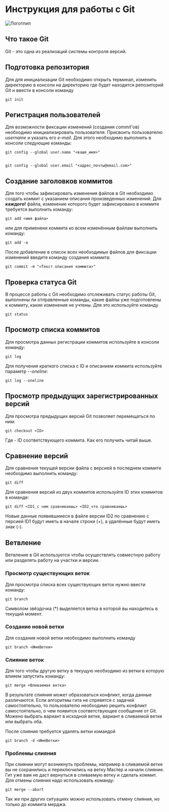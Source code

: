 # **Инструкция для работы с Git**

![Логотпип](2.png)

## Что такое Git

Git - это одна из реализаций системы контроля версий.

## Подготовка репозитория

Для для инициализации Git необходимо открыть терминал, изменить директорию в консоли на директорию где будет находится репозиторий Git и ввести  в консоли команду 

    git init

## Регистрация пользователей

Для возможности фиксации изменений (создания *commit*'ов) необходимо инициализировать пользователя. Присвоить пользователю *username* и указать его *e-mail*. Для этого необходимо выполнить в консоли следующие команды:

    git config --global user.name "<ваше_имя>"


    git config --global user.email "<адрес_почты@email.com>"

## Создание заголовков коммитов

Для того чтобы зафиксировать изменения файлов в Git необходимо создать коммит с указанием описания произведенных изменений. Для **каждого!** файла, изменение которого будет зафиксировано в коммите требуется выполнить команду:

    git add <имя файла>

или для применени коммита ко всем изменённым файлам выполнить команду:

    git add -a

После добавление в список всех необходимых файлов для фиксации изменений введите команду создания коммита:

    git commit -m "<Текст описания коммита>"

## Проверка статуса Git

В процессе работы с Git необходимо отслеживать статус работы Git, выполнены ли отправленные команды, какие файлы уже подготовлены к коммиту, какие изменения не учтены. Для это используйте команду 

    git status

## Просмотр списка коммитов

Для просмотра данных регистрации коммитов используйте в консоли команду:

    git log

Для получения краткого списка с ID и описанием коммита используйте параметр *--oneline*:

    git log --oneline

## Просмотр предыдущих зарегистрированных версий

Для просмотра предыдущих версий Git позволяет перемещаться по ним:

    git checkout <ID>

Где <ID> - ID соответствующего коммита. Как его получить читай выше.

## Сравнение версий

Для сравнения текущей версии файла с версией в последнем коммите необходимо выполнить команду:

    git diff

Для сравнения версий из двух коммитов используйте ID этих коммитов в команде:

    git diff <ID1_c чем сравниваешь> <ID2_что сравниваешь>

Новые данные появившииеся в файле версии ID2 по сравнению с персией ID1 будут иметь в начале строки (+), а удалённые будут иметь знак (-).

## Ветвление

Ветвление в Git используется чтобы осуществлять совместную работу или разделять работу на участки и версии.

### Просмотр существующих веток

Для просмотра списка всех существующих веток нужно ввести команду:

    git branch

Символом звёздочка (*) выделяется ветка в которой вы находитесь в текущий момент.
                
### Создание новой ветки

Для создания новой ветки необходимо выполнить команду 

    git branch <ИмяВетки>

### Слияние веток

Для того чтобы другую ветку в текущую необходимо из ветки в которую влияем запустить команду:

    git merge <Вливаемая ветка>
                                
В результате слияния может образоваться конфликт, когда данные различаются. Если алгоритмы гита не спрявятся с задачей самостоятельно, то пользователю необходимо решить конфликт самостоятельно, о чем появится соответствующее сообщение от Git.
Можено выбрать вариант в исходной ветке, вариант в сливаемой ветке или выбрать оба.

После слияния требуется удалять ветки командой

    git branch -d <ИмяВетки>

### Проблемы слияния

При слиянии могут возникнуть проблемы, например в сливаемой ветке вы не сохранились и переключились на ветку Мастер и начали слияние. Гит уже вам не даст вернуться в сливаемую ветку и сделать коммит. Для отмены слияния надо использовать команду:

    git merge --abort

Так же при других ситуациях можно использовать отмену слияния, но только до коммита мерджа.
